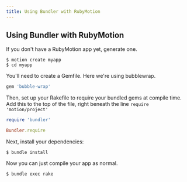 ```yaml
---
title: Using Bundler with RubyMotion
---
```


## Using Bundler with RubyMotion

If you don't have a RubyMotion app yet, generate one.

~~~
$ motion create myapp
$ cd myapp
~~~

You'll need to create a Gemfile. Here we're using bubblewrap.

~~~ ruby
gem 'bubble-wrap'
~~~

Then, set up your Rakefile to require your bundled gems at compile time.
Add this to the top of the file, right beneath the line `require 'motion/project'`

~~~ ruby
require 'bundler'

Bundler.require
~~~

Next, install your dependencies:

~~~
$ bundle install
~~~

Now you can just compile your app as normal.

~~~
$ bundle exec rake
~~~
